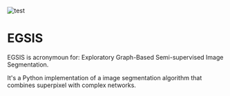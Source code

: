 ![test](https://github.com/ryukinix/egsis/actions/workflows/test.yml/badge.svg)

# EGSIS

EGSIS is acronymoun for: Exploratory Graph-Based Semi-supervised Image
Segmentation.

It's a Python implementation of a image segmentation algorithm that
combines superpixel with complex networks.
